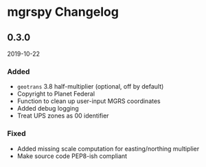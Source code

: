 # mgrspy Changelog

## 0.3.0

2019-10-22

### Added

- `geotrans` 3.8 half-multiplier (optional, off by default)
- Copyright to Planet Federal
- Function to clean up user-input MGRS coordinates
- Added debug logging
- Treat UPS zones as 00 identifier

### Fixed

- Added missing scale computation for easting/northing multiplier
- Make source code PEP8-ish compliant
